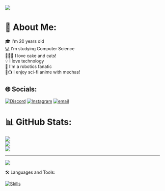 <img src="https://64.media.tumblr.com/d7d9f221e9dccc720040cc113125f7b5/tumblr_p8gvt0iSHm1ro6plmo6_500.gifv">

# 💫 About Me:
🎓 I'm 20 years old<br>💻 I'm studying Computer Science<br>🤝🍰🐱 I love cake and cats!<br>💡 I love technology<br>🤖 I'm a robotics fanatic<br>🚀📺 I enjoy sci-fi anime with mechas!


## 🌐 Socials:
[![Discord](https://img.shields.io/badge/Discord-%237289DA.svg?logo=discord&logoColor=white)](https://discord.gg/chasuba) [![Instagram](https://img.shields.io/badge/Instagram-%23E4405F.svg?logo=Instagram&logoColor=white)](https://instagram.com/Thales_k) [![email](https://img.shields.io/badge/Email-D14836?logo=gmail&logoColor=white)](mailto:thales292005@gmail.com) 
# 📊 GitHub Stats:
![](https://github-readme-stats.vercel.app/api?username=ThalesK2005&theme=dark&hide_border=false&include_all_commits=false&count_private=false)<br/>
![](https://nirzak-streak-stats.vercel.app/?user=ThalesK2005&theme=dark&hide_border=false)<br/>
![](https://github-readme-stats.vercel.app/api/top-langs/?username=ThalesK2005&theme=dark&hide_border=false&include_all_commits=false&count_private=false&layout=compact)

---
[![](https://visitcount.itsvg.in/api?id=ThalesK2005&icon=0&color=0)](https://visitcount.itsvg.in)

<!-- Proudly created with GPRM ( https://gprm.itsvg.in ) -->


🛠 Languages and Tools:

[![Skills](https://api.devicons.dev.br/icon?icons=CPP%2CMongoDB%2CPrisma%2CVite%2CVSCode%2CJava%2CJavaScript%2CCSS%2CHTML%2CNodeJS%2CFigma%2CMySQL%2CPhotoshop%2CBootstrap%2CBlender%2CGameMakerStudio&size=48&theme=dark&perline=8)](https://devicons.dev.br/)
